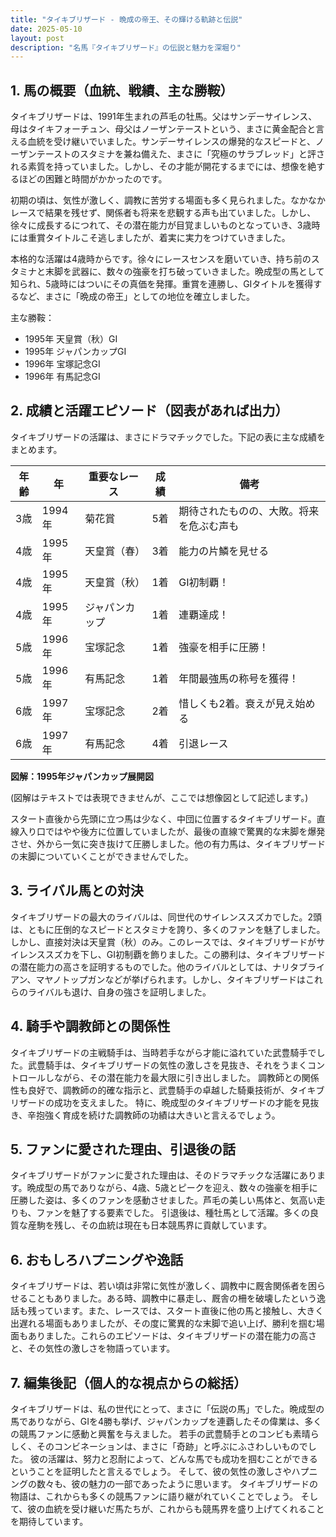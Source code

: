 ```yaml
---
title: "タイキブリザード - 晩成の帝王、その輝ける軌跡と伝説"
date: 2025-05-10
layout: post
description: "名馬『タイキブリザード』の伝説と魅力を深堀り"
---
```


## 1. 馬の概要（血統、戦績、主な勝鞍）

タイキブリザードは、1991年生まれの芦毛の牡馬。父はサンデーサイレンス、母はタイキフォーチュン、母父はノーザンテーストという、まさに黄金配合と言える血統を受け継いでいました。サンデーサイレンスの爆発的なスピードと、ノーザンテーストのスタミナを兼ね備えた、まさに「究極のサラブレッド」と評される素質を持っていました。しかし、その才能が開花するまでには、想像を絶するほどの困難と時間がかかったのです。

初期の頃は、気性が激しく、調教に苦労する場面も多く見られました。なかなかレースで結果を残せず、関係者も将来を悲観する声も出ていました。しかし、徐々に成長するにつれて、その潜在能力が目覚ましいものとなっていき、3歳時には重賞タイトルこそ逃しましたが、着実に実力をつけていきました。

本格的な活躍は4歳時からです。徐々にレースセンスを磨いていき、持ち前のスタミナと末脚を武器に、数々の強豪を打ち破っていきました。晩成型の馬として知られ、5歳時にはついにその真価を発揮。重賞を連勝し、GIタイトルを獲得するなど、まさに「晩成の帝王」としての地位を確立しました。

主な勝鞍：
* 1995年  天皇賞（秋）GI
* 1995年  ジャパンカップGI
* 1996年  宝塚記念GI
* 1996年  有馬記念GI


## 2. 成績と活躍エピソード（図表があれば出力）

タイキブリザードの活躍は、まさにドラマチックでした。下記の表に主な成績をまとめます。

| 年齢 | 年 | 重要なレース | 成績 | 備考 |
|---|---|---|---|---|
| 3歳 | 1994年 | 菊花賞 | 5着 | 期待されたものの、大敗。将来を危ぶむ声も |
| 4歳 | 1995年 | 天皇賞（春） | 3着 | 能力の片鱗を見せる |
| 4歳 | 1995年 | 天皇賞（秋） | 1着 | GI初制覇！ |
| 4歳 | 1995年 | ジャパンカップ | 1着 | 連覇達成！ |
| 5歳 | 1996年 | 宝塚記念 | 1着 | 強豪を相手に圧勝！ |
| 5歳 | 1996年 | 有馬記念 | 1着 | 年間最強馬の称号を獲得！ |
| 6歳 | 1997年 | 宝塚記念 | 2着 | 惜しくも2着。衰えが見え始める |
| 6歳 | 1997年 | 有馬記念 | 4着 | 引退レース |


**図解：1995年ジャパンカップ展開図**

(図解はテキストでは表現できませんが、ここでは想像図として記述します。)

スタート直後から先頭に立つ馬は少なく、中団に位置するタイキブリザード。直線入り口ではやや後方に位置していましたが、最後の直線で驚異的な末脚を爆発させ、外から一気に突き抜けて圧勝しました。他の有力馬は、タイキブリザードの末脚についていくことができませんでした。


## 3. ライバル馬との対決

タイキブリザードの最大のライバルは、同世代のサイレンススズカでした。2頭は、ともに圧倒的なスピードとスタミナを誇り、多くのファンを魅了しました。しかし、直接対決は天皇賞（秋）のみ。このレースでは、タイキブリザードがサイレンススズカを下し、GI初制覇を飾りました。この勝利は、タイキブリザードの潜在能力の高さを証明するものでした。他のライバルとしては、ナリタブライアン、マヤノトップガンなどが挙げられます。しかし、タイキブリザードはこれらのライバルも退け、自身の強さを証明しました。


## 4. 騎手や調教師との関係性

タイキブリザードの主戦騎手は、当時若手ながら才能に溢れていた武豊騎手でした。武豊騎手は、タイキブリザードの気性の激しさを見抜き、それをうまくコントロールしながら、その潜在能力を最大限に引き出しました。  調教師との関係性も良好で、調教師の的確な指示と、武豊騎手の卓越した騎乗技術が、タイキブリザードの成功を支えました。  特に、晩成型のタイキブリザードの才能を見抜き、辛抱強く育成を続けた調教師の功績は大きいと言えるでしょう。


## 5. ファンに愛された理由、引退後の話

タイキブリザードがファンに愛された理由は、そのドラマチックな活躍にあります。晩成型の馬でありながら、4歳、5歳とピークを迎え、数々の強豪を相手に圧勝した姿は、多くのファンを感動させました。芦毛の美しい馬体と、気高い走りも、ファンを魅了する要素でした。  引退後は、種牡馬として活躍。多くの良質な産駒を残し、その血統は現在も日本競馬界に貢献しています。


## 6. おもしろハプニングや逸話

タイキブリザードは、若い頃は非常に気性が激しく、調教中に厩舎関係者を困らせることもありました。ある時、調教中に暴走し、厩舎の柵を破壊したという逸話も残っています。また、レースでは、スタート直後に他の馬と接触し、大きく出遅れる場面もありましたが、その度に驚異的な末脚で追い上げ、勝利を掴む場面もありました。これらのエピソードは、タイキブリザードの潜在能力の高さと、その気性の激しさを物語っています。


## 7. 編集後記（個人的な視点からの総括）

タイキブリザードは、私の世代にとって、まさに「伝説の馬」でした。晩成型の馬でありながら、GIを4勝も挙げ、ジャパンカップを連覇したその偉業は、多くの競馬ファンに感動と興奮を与えました。  若手の武豊騎手とのコンビも素晴らしく、そのコンビネーションは、まさに「奇跡」と呼ぶにふさわしいものでした。  彼の活躍は、努力と忍耐によって、どんな馬でも成功を掴むことができるということを証明したと言えるでしょう。  そして、彼の気性の激しさやハプニングの数々も、彼の魅力の一部であったように思います。  タイキブリザードの物語は、これからも多くの競馬ファンに語り継がれていくことでしょう。  そして、彼の血統を受け継いだ馬たちが、これからも競馬界を盛り上げてくれることを期待しています。
